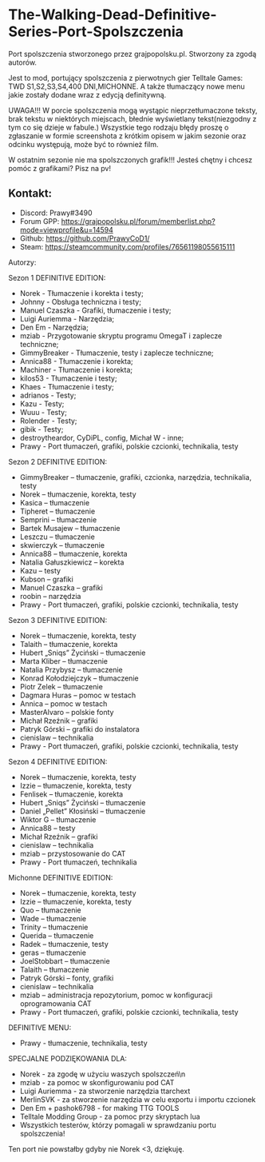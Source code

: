 # The-Walking-Dead-Definitive-Series-Port-Spolszczenia
Port spolszczenia stworzonego przez grajpopolsku.pl. Stworzony za zgodą autorów.


Jest to mod, portujący spolszczenia z pierwotnych gier Telltale Games: TWD S1,S2,S3,S4,400 DNI,MICHONNE. A także tłumaczący nowe menu jakie zostały dodane wraz z edycją definitywną.

UWAGA!!!
W porcie spolszczenia mogą wystąpic nieprzetłumaczone teksty, brak tekstu w niektórych miejscach, błednie wyświetlany tekst(niezgodny z tym co się dzieje w fabule.) Wszystkie tego rodzaju błędy proszę o zgłaszanie w formie screenshota z krótkim opisem w jakim sezonie oraz odcinku występują, może być to również film. 

W ostatnim sezonie nie ma spolszczonych grafik!!! Jesteś chętny i chcesz pomóc z grafikami? Pisz na pv!

## Kontakt:
- Discord: Prawy#3490
- Forum GPP: https://grajpopolsku.pl/forum/memberlist.php?mode=viewprofile&u=14594
- Github: https://github.com/PrawyCoD1/
- Steam: https://steamcommunity.com/profiles/76561198055615111

Autorzy:

Sezon 1 DEFINITIVE EDITION:
- Norek - Tłumaczenie i korekta i testy;
- Johnny - Obsługa techniczna i testy;
- Manuel Czaszka - Grafiki, tłumaczenie i testy;
- Luigi Auriemma - Narzędzia;
- Den Em - Narzędzia;
- mziab - Przygotowanie skryptu programu OmegaT i zaplecze techniczne;
- GimmyBreaker - Tłumaczenie, testy i zaplecze techniczne;
- Annica88 - Tłumaczenie i korekta;
- Machiner - Tłumaczenie i korekta;
- kilos53 - Tłumaczenie i testy;
- Khaes - Tłumaczenie i testy;
- adrianos - Testy;
- Kazu - Testy;
- Wuuu - Testy;
- Rolender - Testy;
- gibik - Testy;
- destroytheardor, CyDiPL, config, Michał W - inne;
- Prawy - Port tłumaczeń, grafiki, polskie czcionki, technikalia, testy

Sezon 2 DEFINITIVE EDITION:
- GimmyBreaker – tłumaczenie, grafiki, czcionka, narzędzia, technikalia, testy
- Norek – tłumaczenie, korekta, testy
- Kasica – tłumaczenie
- Tipheret – tłumaczenie
- Semprini – tłumaczenie
- Bartek Musajew – tłumaczenie
- Leszczu – tłumaczenie
- skwierczyk – tłumaczenie
- Annica88 – tłumaczenie, korekta
- Natalia Gałuszkiewicz – korekta
- Kazu – testy
- Kubson – grafiki
- Manuel Czaszka – grafiki
- roobin – narzędzia
- Prawy - Port tłumaczeń, grafiki, polskie czcionki, technikalia, testy

Sezon 3 DEFINITIVE EDITION:
- Norek – tłumaczenie, korekta, testy
- Talaith – tłumaczenie, korekta
- Hubert „Sniqs” Życiński – tłumaczenie
- Marta Kliber – tłumaczenie
- Natalia Przybysz – tłumaczenie
- Konrad Kołodziejczyk – tłumaczenie
- Piotr Zelek – tłumaczenie
- Dagmara Huras – pomoc w testach
- Annica – pomoc w testach
- MasterAlvaro – polskie fonty
- Michał Rzeźnik – grafiki
- Patryk Górski – grafiki do instalatora
- cienislaw – technikalia
- Prawy - Port tłumaczeń, grafiki, polskie czcionki, technikalia, testy

Sezon 4 DEFINITIVE EDITION:
- Norek – tłumaczenie, korekta, testy
- Izzie – tłumaczenie, korekta, testy
- Fenlisek – tłumaczenie, korekta
- Hubert „Sniqs” Życiński – tłumaczenie
- Daniel „Pellet” Kłosiński – tłumaczenie
- Wiktor G – tłumaczenie
- Annica88 – testy
- Michał Rzeźnik – grafiki
- cienislaw – technikalia
- mziab – przystosowanie do CAT
- Prawy - Port tłumaczeń, technikalia

Michonne DEFINITIVE EDITION:
- Norek – tłumaczenie, korekta, testy
- Izzie – tłumaczenie, korekta, testy
- Quo – tłumaczenie
- Wade – tłumaczenie
- Trinity – tłumaczenie
- Querida – tłumaczenie
- Radek – tłumaczenie, testy
- geras – tłumaczenie
- JoelStobbart – tłumaczenie
- Talaith – tłumaczenie
- Patryk Górski – fonty, grafiki
- cienislaw – technikalia
- mziab – administracja repozytorium, pomoc w konfiguracji oprogramowania CAT
- Prawy - Port tłumaczeń, grafiki, polskie czcionki, technikalia, testy

DEFINITIVE MENU:
- Prawy - tłumaczenie, technikalia, testy


SPECJALNE PODZIĘKOWANIA DLA:
- Norek - za zgodę w użyciu waszych spolszczeń\n
- mziab - za pomoc w skonfigurowaniu pod CAT
- Luigi Auriemma - za stworzenie narzędzia ttarchext
- MerlinSVK - za stworzenie narzędzia w celu exportu i importu czcionek
- Den Em + pashok6798 - for making TTG TOOLS
- Telltale Modding Group - za pomoc przy skryptach lua
- Wszystkich testerów, którzy pomagali w sprawdzaniu portu spolszczenia!


Ten port nie powstałby gdyby nie Norek <3, dziękuję.
